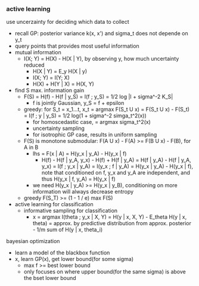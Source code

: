 ### active learning

use uncerzainty for deciding which data to collect
- recall GP: posterior variance k(x, x') and sigma_t does not depende on y_t
- query points that provides most useful information
- mutual information
    - I(X; Y) = H(X) - H(X | Y), by observing y, how much uncertainty reduced
        - H(X | Y) = E_y H(X | y)
        - I(X; Y) = I(Y; X)
        - H(X) + H(Y | X) = H(X, Y)
- find S max. information gain
    - F(S) = H(f) - H(f | y_S) = I(f ; y_S) = 1/2 log |I + sigma^-2 K_S|
        - f is jointly Gaussian, y_S = f + epsilon
    - greedy: for S_t = x_1...t, x_t = argmax F(S_t U x)
    = F(S_t U x) - F(S_t)
    = I(f ; y | y_S)
    = 1/2 log(1 + sigma^-2 simga_t^2(x))
        - for homoscedastic case, = argmax sigma_t^2(x)
        - uncertainty sampling
        - for isotrophic GP case, results in uniform sampling
    - F(S) is monotone submodular: F(A U x) - F(A) >= F(B U x) - F(B), for A in B
        - lhs = F(x | A) = H(y_x | y_A) - H(y_x | f)
            - H(f) - H(f | y_A, y_x) - H(f) + H(f | y_A)
            = H(f | y_A) - H(f | y_A, y_x)
            = I(f ; y_x | y_A)
            = I(y_x ; f | y_A)
            = H(y_x | y_A) - H(y_x | f), note that conditioned on f, y_x and y_A are independent, and thus H(y_x | f, y_A) = H(y_x | f)
        - we need H(y_x | y_A) >= H(y_x | y_B), conditioning on more information will always decrease entropy
    - greedy F(S_T) >= (1 - 1 / e) max F(S)
- active learning for classification
    - informative sampling for classification
        - x = argmax I(theta ; y_x | X, Y)
        = H(y | x, X, Y) - E_theta H(y | x, theta)
        = approx. by predictive distribution from approx. posterior - 1/m sum of H(y | x, theta_i)

bayesian optimization
- learn a model of the blackbox function
- x, learn GP(x), get lower bound(for some sigma)
    - max f >= best lower bound
    - only focuses on where upper bound(for the same sigma) is above the bset lower bound